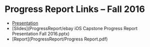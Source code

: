 # Progress Report Links – Fall 2016

- [Presentation](https://youtu.be/eoloDSrH-3s)
- [Slides](ProgressReport/ebay iOS Capstone Progress Report Presentation Fall 2016.pptx)
- [Report](ProgressReport/Progress Report.pdf)
